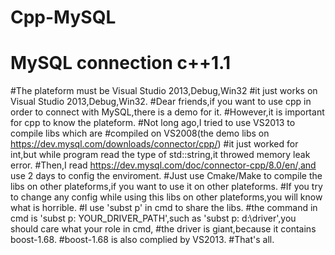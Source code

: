 # Cpp-MySQL
# MySQL connection c++1.1
#The plateform must be Visual Studio 2013,Debug,Win32
#it just works on Visual Studio 2013,Debug,Win32.
#Dear friends,if you want to use cpp in order to connect with MySQL,there is a demo for it.
#However,it is important for cpp to know the plateform.
#Not long ago,I tried to use VS2013 to compile libs which are
#compiled on VS2008(the demo libs on https://dev.mysql.com/downloads/connector/cpp/)
#it just worked for int,but while program read the type of std::string,it throwed memory leak error.
#Then,I read https://dev.mysql.com/doc/connector-cpp/8.0/en/,and use 2 days to config the enviroment.
#Just use Cmake/Make to compile the libs on other plateforms,if you want to use it on other plateforms.
#If you try to change any config while using this libs on other plateforms,you will know what is horrible.
#I use 'subst p' in cmd to share the libs.
#the command in cmd is 'subst p: YOUR_DRIVER_PATH',such as 'subst p: d:\driver',you should care what your role in cmd,
#the driver is giant,because it contains boost-1.68.
#boost-1.68 is also complied by VS2013.
#That's all.
